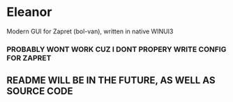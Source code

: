 # Eleanor
Modern GUI for Zapret (bol-van), written in native WINUI3

### PROBABLY WONT WORK CUZ I DONT PROPERY WRITE CONFIG FOR ZAPRET 


## README WILL BE IN THE FUTURE, AS WELL AS SOURCE CODE
